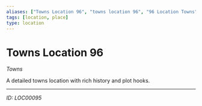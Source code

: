 ```yaml
---
aliases: ["Towns Location 96", "towns location 96", "96 Location Towns"]
tags: [location, place]
type: location
---
```


# Towns Location 96

*Towns*

A detailed towns location with rich history and plot hooks.

---
*ID: LOC00095*